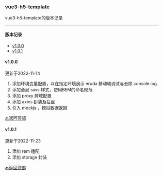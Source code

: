### vue3-h5-template

vue3-h5-template的版本记录

---

#### <span id="topic">版本记录</span>

- [v1.0.0](#v_100)
- [v1.0.1](#v_101)

#### <span id="v_100">v1.0.0</span>

更新于2022-11-14

1. 添加环境变量配置，以在指定环境展示 eruda 移动端调试与去除 console.log
2. 添加全局 sass 样式，使用BEM的命名规范
3. 添加 proxy 跨域配置
4. 添加 axios 封装及拦截
5. 引入 mockjs ，模拟数据返回

[🔙返回顶部](#topic)

#### <span id="v_101">v1.0.1</span>

更新于2022-11-23

1. 添加 rem 适配
2. 添加 storage 封装

[🔙返回顶部](#topic)



